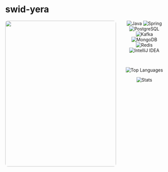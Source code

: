 #  swid-yera

<img align="left" width="350" height="460" style="object-fit: cover; border-radius: 8px; margin-right: 25px; margin-bottom: 10px;" src="https://media1.tenor.com/m/PyRd_9AofrcAAAAC/tomioka-tomioka-giyu.gif">

<div align="center">

![Java](https://img.shields.io/badge/Java-%23ED8B00.svg?style=for-the-badge&logo=openjdk&logoColor=white)
![Spring](https://img.shields.io/badge/Spring-%236DB33F.svg?style=for-the-badge&logo=spring&logoColor=white)
![PostgreSQL](https://img.shields.io/badge/PostgreSQL-%23336791.svg?style=for-the-badge&logo=postgresql&logoColor=white)
![Kafka](https://img.shields.io/badge/Kafka-%23F55D0E.svg?style=for-the-badge&logo=apachekafka&logoColor=white)
![MongoDB](https://img.shields.io/badge/MongoDB-%2347A248.svg?style=for-the-badge&logo=mongodb&logoColor=white)
![Redis](https://img.shields.io/badge/Redis-%23DD0031.svg?style=for-the-badge&logo=redis&logoColor=white)
![IntelliJ IDEA](https://img.shields.io/badge/IntelliJ%20IDEA-000000.svg?style=for-the-badge&logo=intellij-idea&logoColor=white)

</div>

<br/>

<div align="center">

![Top Languages](https://github-readme-stats.vercel.app/api/top-langs/?username=swid-yera&layout=compact&theme=shadow_blue&hide_border=true&card_width=420&border_radius=6)

![Stats](https://github-readme-stats.vercel.app/api?username=swid-yera&show_icons=true&theme=shadow_blue&hide_border=true&border_radius=6)

</div>
